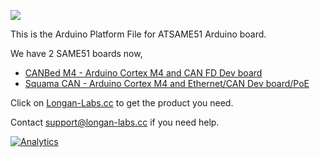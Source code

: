![](https://www.longan-labs.cc/media/wysiwyg/Categories/Categories-40.png)

This is the Arduino Platform File for ATSAME51 Arduino board. 

We have 2 SAME51 boards now, 

* [CANBed M4 - Arduino Cortex M4 and CAN FD Dev board](https://www.longan-labs.cc/1030013.html)
* [Squama CAN - Arduino Cortex M4 and Ethernet/CAN Dev board/PoE](https://www.longan-labs.cc/1050003.html)


Click on [Longan-Labs.cc](Longan-Labs.cc) to get the product you need.

Contact [support@longan-labs.cc](support@longan-labs.cc) if you need help.

[![Analytics](https://ga-beacon.appspot.com/UA-101965714-1/LONGAN-SAME-TOOLS)](https://github.com/igrigorik/ga-beacon)
